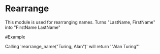 Rearrange
=========


This module is used for rearranging names.
Turns "LastName, FirstName" into "FirstName LastName"


#Example

Calling 'rearrange_name("Turing, Alan")' will return '"Alan Turing"'
